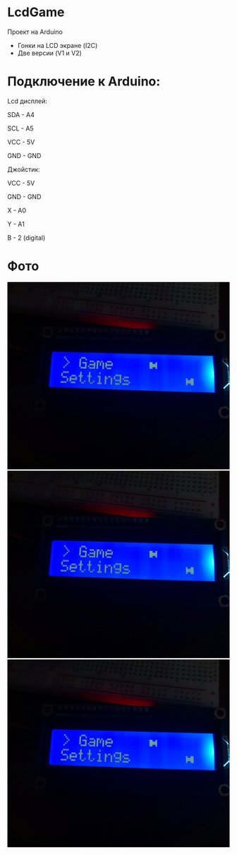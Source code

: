 # LcdGame
Проект на Arduino 
- Гонки на LCD экране (I2C)
- Две версии (V1 и V2)

# Подключение к Arduino:
Lcd дисплей:

SDA - A4

SCL - A5

VCC - 5V

GND - GND

Джойстик:

VCC - 5V
 
GND - GND
 
X - A0
 
Y - A1
 
B - 2 (digital)
# Фото

![alt text](https://github.com/MoonNiRy/LcdGame/blob/main/Images/20240921_194758.jpg?raw=true)
![alt text](https://github.com/MoonNiRy/LcdGame/blob/main/Images/20240921_194758.jpg?raw=true)
![alt text](https://github.com/MoonNiRy/LcdGame/blob/main/Images/20240921_194758.jpg?raw=true)


